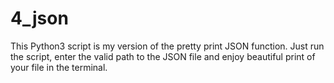 # 4_json
This Python3 script is my version of the pretty print JSON function.
Just run the script, enter the valid path to the JSON file and enjoy beautiful print of your file in the terminal.